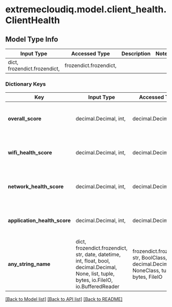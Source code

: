 # extremecloudiq.model.client_health.ClientHealth

## Model Type Info
Input Type | Accessed Type | Description | Notes
------------ | ------------- | ------------- | -------------
dict, frozendict.frozendict,  | frozendict.frozendict,  |  | 

### Dictionary Keys
Key | Input Type | Accessed Type | Description | Notes
------------ | ------------- | ------------- | ------------- | -------------
**overall_score** | decimal.Decimal, int,  | decimal.Decimal,  | The overall health score | [optional] value must be a 32 bit integer
**wifi_health_score** | decimal.Decimal, int,  | decimal.Decimal,  | The health score of Wi-Fi | [optional] value must be a 32 bit integer
**network_health_score** | decimal.Decimal, int,  | decimal.Decimal,  | The health score of network | [optional] value must be a 32 bit integer
**application_health_score** | decimal.Decimal, int,  | decimal.Decimal,  | The health score of application | [optional] value must be a 32 bit integer
**any_string_name** | dict, frozendict.frozendict, str, date, datetime, int, float, bool, decimal.Decimal, None, list, tuple, bytes, io.FileIO, io.BufferedReader | frozendict.frozendict, str, BoolClass, decimal.Decimal, NoneClass, tuple, bytes, FileIO | any string name can be used but the value must be the correct type | [optional]

[[Back to Model list]](../../README.md#documentation-for-models) [[Back to API list]](../../README.md#documentation-for-api-endpoints) [[Back to README]](../../README.md)

